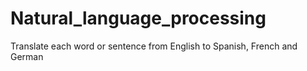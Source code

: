 # Natural_language_processing
Translate each word or sentence from English to Spanish, French and German 
